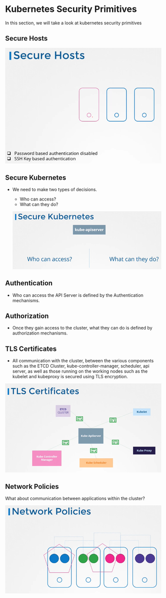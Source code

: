 # Kubernetes Security Primitives
  
In this section, we will take a look at kubernetes security primitives

## Secure Hosts

 ![sech](../images/sech.PNG)
  
## Secure Kubernetes
- We need to make two types of decisions.
  - Who can access?
  - What can they do?
 
  ![seck](../images/seck.PNG)
  
## Authentication
- Who can access the API Server is defined by the Authentication mechanisms.
  
## Authorization
- Once they gain access to the cluster, what they can do is defined by authorization mechanisms.

## TLS Certificates
- All communication with the cluster, between the various components such as the ETCD Cluster, kube-controller-manager, scheduler, api server, as well as those running on the working nodes such as the kubelet and kubeproxy is secured using TLS encryption.

 ![tls](../images/tls.PNG)
 
## Network Policies
What about communication between applications within the cluster?

  ![np](../images/np.PNG)
  
